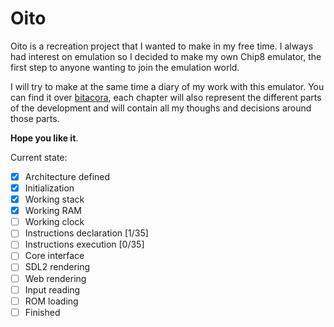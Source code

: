 # Oito
Oito is a recreation project that I wanted to make in my free time.
I always had interest on emulation so I decided to make my own Chip8 emulator, 
the first step to anyone wanting to join the emulation world.

I will try to make at the same time a diary of my work with this emulator.
You can find it over [bitacora](/bitacora), each chapter will also represent the different parts of the development and will contain all my thoughs and decisions around those parts.

**Hope you like it**.

Current state:
- [x] Architecture defined
- [x] Initialization
- [x] Working stack
- [x] Working RAM
- [ ] Working clock
- [ ] Instructions declaration [1/35]
- [ ] Instructions execution [0/35]
- [ ] Core interface
- [ ] SDL2 rendering
- [ ] Web rendering
- [ ] Input reading
- [ ] ROM loading
- [ ] Finished